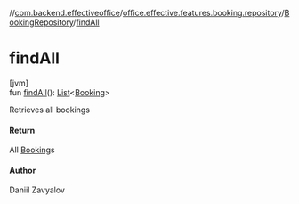 //[com.backend.effectiveoffice](../../../index.md)/[office.effective.features.booking.repository](../index.md)/[BookingRepository](index.md)/[findAll](find-all.md)

# findAll

[jvm]\
fun [findAll](find-all.md)(): [List](https://kotlinlang.org/api/latest/jvm/stdlib/kotlin.collections/-list/index.html)&lt;[Booking](../../office.effective.model/-booking/index.md)&gt;

Retrieves all bookings

#### Return

All [Booking](../../office.effective.model/-booking/index.md)s

#### Author

Daniil Zavyalov
